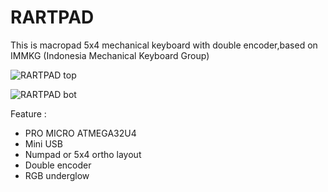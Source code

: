 # RARTPAD

This is macropad 5x4 mechanical keyboard with double encoder,based on IMMKG (Indonesia Mechanical Keyboard Group)

![RARTPAD top](https://user-images.githubusercontent.com/30220306/84770444-c2ed2a00-b001-11ea-9f7b-f532ec736083.png)

![RARTPAD bot](https://user-images.githubusercontent.com/30220306/84770579-02b41180-b002-11ea-982f-df855f738ccf.png)

Feature :
* PRO MICRO ATMEGA32U4
* Mini USB
* Numpad or 5x4 ortho layout
* Double encoder
* RGB underglow
